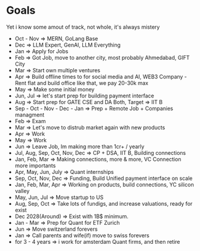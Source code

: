 # Goals

Yet i know some amout of track, not whole, it's always mistery

- Oct - Nov => MERN, GoLang Base
- Dec => LLM Expert, GenAI, LLM Everything
- Jan => Apply for Jobs
- Feb => Got Job, move to another city, most probably Ahmedabad, GIFT City
- Mar => Start own multiple ventures
- Apr => Build offline times to for social media and AI, WEB3 Company - Rent flat and build office like that, we pay 20-30k max
- May => Make some initial money
- Jun, Jul => let's start prep for building payment interface
- Aug => Start prep for GATE CSE and DA Both, Target => IIT B
- Sep - Oct - Nov - Dec - Jan => Prep + Remote Job + Companies managment
- Feb => Exam
- Mar => Let's move to distrub market again with new products
- Apr => Work
- May => Work
- Jun => Leave Job, Im making more than 1cr+ / yearly
- Jul, Aug, Sep, Oct, Nov, Dec => CP + DSA, IIT B, Building connections
- Jan, Feb, Mar => Making connections, more & more, VC Connection more importants
- Apr, May, Jun, July => Quant internships
- Sep, Oct, Nov, Dec => Funding, Build Unified payment interface on scale
- Jan, Feb, Mar, Apr => Working on products, build connections, YC silicon valley
- May, Jun, Jul => Move startup to US
- Aug, Sep, Oct => Take lots of fundigs, and increase valuations, ready for exist
- Dec 2028(Around) => Exist with 1B$ minimum.
- Jan - Mar => Prep for Quant for ETF Zurich
- Jun => Move switzerland forevers
- Jan => Call parents and wife(if) move to swiss forevers
- for 3 - 4 years => i work for amsterdam Quant firms, and then retire 